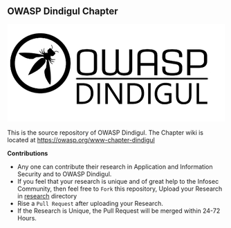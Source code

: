 ## OWASP Dindigul Chapter

![OWASP Dindigul](assets/images/Logo/owasp-dindigul-logo.png "OWASP Dindigul")


This is the source repository of OWASP Dindigul. The Chapter wiki is located at https://owasp.org/www-chapter-dindigul

**Contributions**

- Any one can contribute their research in Application and Information Security and to OWASP Dindigul.
- If you feel that your research is unique and of great help to the Infosec Community, then feel free to `Fork` this repository, Upload your Research in [research](research) directory
- Rise a `Pull Request` after uploading your Research.
- If the Research is Unique, the Pull Request will be merged within 24-72 Hours.
